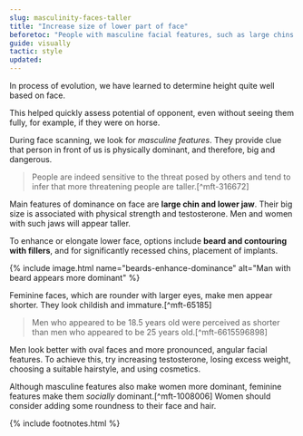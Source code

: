 ```yaml
---
slug: masculinity-faces-taller
title: "Increase size of lower part of face"
beforetoc: "People with masculine facial features, such as large chins and jaws, are perceived as taller."
guide: visually
tactic: style
updated:
---
```

In process of evolution, we have learned to determine height quite well based on face.

This helped quickly assess potential of opponent, even without seeing them fully, for example, if they were on horse.

During face scanning, we look for *masculine features*. They provide clue that person in front of us is physically dominant, and therefore, big and dangerous.

> People are indeed sensitive to the threat posed by others and tend to infer that more threatening people are taller.[^mft-316672]

Main features of dominance on face are **large chin and lower jaw**. Their big size is associated with physical strength and testosterone. Men and women with such jaws will appear taller.

To enhance or elongate lower face, options include **beard and contouring with fillers**, and for significantly recessed chins, placement of implants.

{% include image.html name="beards-enhance-dominance" alt="Man with beard appears more dominant" %}

Feminine faces, which are rounder with larger eyes, make men appear shorter. They look childish and immature.[^mft-65185]

> Men who appeared to be 18.5 years old were perceived as shorter than men who appeared to be 25 years old.[^mft-6615596898]

Men look better with oval faces and more pronounced, angular facial features. To achieve this, try increasing testosterone, losing excess weight, choosing a suitable hairstyle, and using cosmetics.

Although masculine features also make women more dominant, feminine features make them *socially* dominant.[^mft-1008006] Women should consider adding some roundness to their face and hair.

{% include footnotes.html %}
